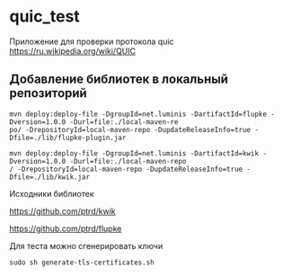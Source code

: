 # quic_test

Приложение для проверки протокола quic
https://ru.wikipedia.org/wiki/QUIC


## Добавление библиотек в локальный репозиторий
```
mvn deploy:deploy-file -DgroupId=net.luminis -DartifactId=flupke -Dversion=1.0.0 -Durl=file:./local-maven-re
po/ -DrepositoryId=local-maven-repo -DupdateReleaseInfo=true -Dfile=./lib/flupke-plugin.jar
```

```
mvn deploy:deploy-file -DgroupId=net.luminis -DartifactId=kwik -Dversion=1.0.0 -Durl=file:./local-maven-repo
/ -DrepositoryId=local-maven-repo -DupdateReleaseInfo=true -Dfile=./lib/kwik.jar
```

Исходники библиотек

https://github.com/ptrd/kwik

https://github.com/ptrd/flupke

Для теста можно сгенерировать ключи

```sudo sh generate-tls-certificates.sh```

